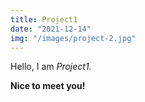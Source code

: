 ```yaml
---
title: Project1
date: "2021-12-14"
img: "/images/project-2.jpg"
---
```


Hello, I am _Project1._

**Nice to meet you!**